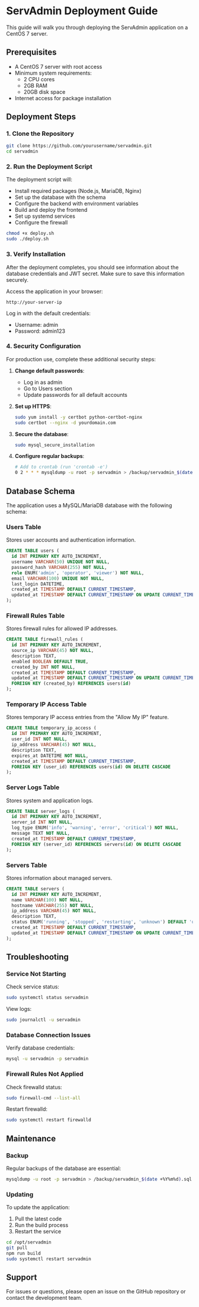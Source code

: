 
# ServAdmin Deployment Guide

This guide will walk you through deploying the ServAdmin application on a CentOS 7 server.

## Prerequisites

- A CentOS 7 server with root access
- Minimum system requirements:
  - 2 CPU cores
  - 2GB RAM
  - 20GB disk space
- Internet access for package installation

## Deployment Steps

### 1. Clone the Repository

```bash
git clone https://github.com/yourusername/servadmin.git
cd servadmin
```

### 2. Run the Deployment Script

The deployment script will:
- Install required packages (Node.js, MariaDB, Nginx)
- Set up the database with the schema
- Configure the backend with environment variables
- Build and deploy the frontend
- Set up systemd services
- Configure the firewall

```bash
chmod +x deploy.sh
sudo ./deploy.sh
```

### 3. Verify Installation

After the deployment completes, you should see information about the database credentials and JWT secret. Make sure to save this information securely.

Access the application in your browser:

```
http://your-server-ip
```

Log in with the default credentials:
- Username: admin
- Password: admin123

### 4. Security Configuration

For production use, complete these additional security steps:

1. **Change default passwords**:
   - Log in as admin
   - Go to Users section
   - Update passwords for all default accounts

2. **Set up HTTPS**:
   ```bash
   sudo yum install -y certbot python-certbot-nginx
   sudo certbot --nginx -d yourdomain.com
   ```

3. **Secure the database**:
   ```bash
   sudo mysql_secure_installation
   ```

4. **Configure regular backups**:
   ```bash
   # Add to crontab (run 'crontab -e')
   0 2 * * * mysqldump -u root -p servadmin > /backup/servadmin_$(date +\%Y\%m\%d).sql
   ```

## Database Schema

The application uses a MySQL/MariaDB database with the following schema:

### Users Table
Stores user accounts and authentication information.
```sql
CREATE TABLE users (
  id INT PRIMARY KEY AUTO_INCREMENT,
  username VARCHAR(50) UNIQUE NOT NULL,
  password_hash VARCHAR(255) NOT NULL,
  role ENUM('admin', 'operator', 'viewer') NOT NULL,
  email VARCHAR(100) UNIQUE NOT NULL,
  last_login DATETIME,
  created_at TIMESTAMP DEFAULT CURRENT_TIMESTAMP,
  updated_at TIMESTAMP DEFAULT CURRENT_TIMESTAMP ON UPDATE CURRENT_TIMESTAMP
);
```

### Firewall Rules Table
Stores firewall rules for allowed IP addresses.
```sql
CREATE TABLE firewall_rules (
  id INT PRIMARY KEY AUTO_INCREMENT,
  source_ip VARCHAR(45) NOT NULL,
  description TEXT,
  enabled BOOLEAN DEFAULT TRUE,
  created_by INT NOT NULL,
  created_at TIMESTAMP DEFAULT CURRENT_TIMESTAMP,
  updated_at TIMESTAMP DEFAULT CURRENT_TIMESTAMP ON UPDATE CURRENT_TIMESTAMP,
  FOREIGN KEY (created_by) REFERENCES users(id)
);
```

### Temporary IP Access Table
Stores temporary IP access entries from the "Allow My IP" feature.
```sql
CREATE TABLE temporary_ip_access (
  id INT PRIMARY KEY AUTO_INCREMENT,
  user_id INT NOT NULL,
  ip_address VARCHAR(45) NOT NULL,
  description TEXT,
  expires_at DATETIME NOT NULL,
  created_at TIMESTAMP DEFAULT CURRENT_TIMESTAMP,
  FOREIGN KEY (user_id) REFERENCES users(id) ON DELETE CASCADE
);
```

### Server Logs Table
Stores system and application logs.
```sql
CREATE TABLE server_logs (
  id INT PRIMARY KEY AUTO_INCREMENT,
  server_id INT NOT NULL,
  log_type ENUM('info', 'warning', 'error', 'critical') NOT NULL,
  message TEXT NOT NULL,
  created_at TIMESTAMP DEFAULT CURRENT_TIMESTAMP,
  FOREIGN KEY (server_id) REFERENCES servers(id) ON DELETE CASCADE
);
```

### Servers Table
Stores information about managed servers.
```sql
CREATE TABLE servers (
  id INT PRIMARY KEY AUTO_INCREMENT,
  name VARCHAR(100) NOT NULL,
  hostname VARCHAR(255) NOT NULL,
  ip_address VARCHAR(45) NOT NULL,
  description TEXT,
  status ENUM('running', 'stopped', 'restarting', 'unknown') DEFAULT 'unknown',
  created_at TIMESTAMP DEFAULT CURRENT_TIMESTAMP,
  updated_at TIMESTAMP DEFAULT CURRENT_TIMESTAMP ON UPDATE CURRENT_TIMESTAMP
);
```

## Troubleshooting

### Service Not Starting
Check service status:
```bash
sudo systemctl status servadmin
```

View logs:
```bash
sudo journalctl -u servadmin
```

### Database Connection Issues
Verify database credentials:
```bash
mysql -u servadmin -p servadmin
```

### Firewall Rules Not Applied
Check firewalld status:
```bash
sudo firewall-cmd --list-all
```

Restart firewalld:
```bash
sudo systemctl restart firewalld
```

## Maintenance

### Backup
Regular backups of the database are essential:
```bash
mysqldump -u root -p servadmin > /backup/servadmin_$(date +%Y%m%d).sql
```

### Updating
To update the application:
1. Pull the latest code
2. Run the build process
3. Restart the service
```bash
cd /opt/servadmin
git pull
npm run build
sudo systemctl restart servadmin
```

## Support
For issues or questions, please open an issue on the GitHub repository or contact the development team.
